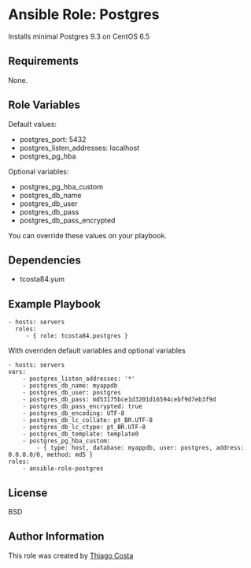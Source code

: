 Ansible Role: Postgres
======================

Installs minimal Postgres 9.3 on CentOS 6.5

Requirements
------------

None.

Role Variables
--------------

Default values:

* postgres_port: 5432
* postgres_listen_addresses: localhost
* postgres_pg_hba

Optional variables:

* postgres_pg_hba_custom
* postgres_db_name
* postgres_db_user
* postgres_db_pass
* postgres_db_pass_encrypted

You can override these values on your playbook.

Dependencies
------------

* tcosta84.yum

Example Playbook
----------------

    - hosts: servers
      roles:
         - { role: tcosta84.postgres }

With overriden default variables and optional variables

    - hosts: servers
    vars:
        - postgres_listen_addresses: '*'
        - postgres_db_name: myappdb
        - postgres_db_user: postgres
        - postgres_db_pass: md53175bce1d3201d16594cebf9d7eb3f9d
        - postgres_db_pass_encrypted: true
        - postgres_db_encoding: UTF-8
        - postgres_db_lc_collate: pt_BR.UTF-8
        - postgres_db_lc_ctype: pt_BR.UTF-8
        - postgres_db_template: template0
        - postgres_pg_hba_custom:
            - { type: host, database: myappdb, user: postgres, address: 0.0.0.0/0, method: md5 }
    roles:
        - ansible-role-postgres

License
-------

BSD

Author Information
------------------

This role was created by [Thiago Costa](http://thiagocostapy.com)
